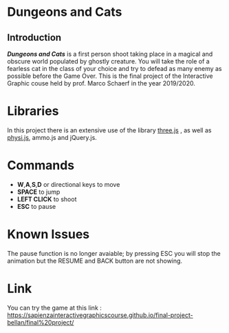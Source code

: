 # Dungeons and Cats
## Introduction
***Dungeons and Cats*** is a first person shoot taking place in a magical and obscure world populated by ghostly creature. You will take the role of a fearless cat in the class of your choice and try to defead as many enemy as possible before the Game Over. 
This is the final project of the Interactive Graphic couse held by prof. Marco Schaerf in the year 2019/2020.
# Libraries
In this project there is an extensive use of the library [three.js](https://cdnjs.cloudflare.com/ajax/libs/three.js/r120/three.min.js) , as well as [physi.js](https://sapienzainteractivegraphicscourse.github.io/final-project-bellan/final%20project/js/physi.js), ammo.js and jQuery.js.

# Commands
- **W**,**A**,**S**,**D** or directional keys to move
- **SPACE** to jump
- **LEFT CLICK** to shoot
- **ESC** to pause
# Known Issues
The pause function is no longer avaiable; by pressing ESC you will stop the animation but the RESUME and BACK button are not showing.
# Link
You can try the game at this link : https://sapienzainteractivegraphicscourse.github.io/final-project-bellan/final%20project/
